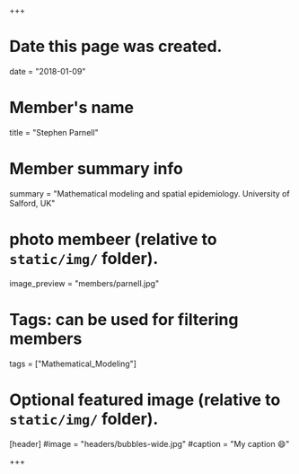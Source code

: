 +++
# Date this page was created.
date = "2018-01-09"

# Member's name
title = "Stephen Parnell"

# Member summary info
summary = "Mathematical modeling and spatial epidemiology. University of Salford, UK"

# photo membeer (relative to `static/img/` folder).
image_preview = "members/parnell.jpg"

# Tags: can be used for filtering members
tags = ["Mathematical_Modeling"]

# Optional featured image (relative to `static/img/` folder).
[header]
#image = "headers/bubbles-wide.jpg"
#caption = "My caption :smile:"

+++
